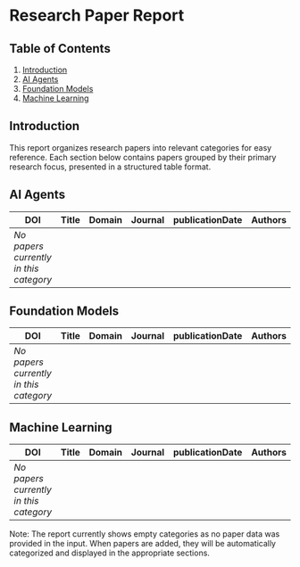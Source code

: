 # Research Paper Report

## Table of Contents
1. [Introduction](#introduction)
2. [AI Agents](#ai-agents)
3. [Foundation Models](#foundation-models)
4. [Machine Learning](#machine-learning)

## Introduction
This report organizes research papers into relevant categories for easy reference. Each section below contains papers grouped by their primary research focus, presented in a structured table format.

## AI Agents
| DOI | Title | Domain | Journal | publicationDate | Authors | Affiliations |
|-----|-------|--------|---------|-----------------|---------|--------------|
| *No papers currently in this category* |  |  |  |  |  |  |

## Foundation Models
| DOI | Title | Domain | Journal | publicationDate | Authors | Affiliations |
|-----|-------|--------|---------|-----------------|---------|--------------|
| *No papers currently in this category* |  |  |  |  |  |  |

## Machine Learning
| DOI | Title | Domain | Journal | publicationDate | Authors | Affiliations |
|-----|-------|--------|---------|-----------------|---------|--------------|
| *No papers currently in this category* |  |  |  |  |  |  |

Note: The report currently shows empty categories as no paper data was provided in the input. When papers are added, they will be automatically categorized and displayed in the appropriate sections.